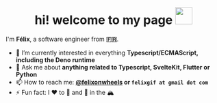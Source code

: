 <h1 align="center">hi! welcome to my page <img src="https://media.giphy.com/media/hvRJCLFzcasrR4ia7z/giphy.gif" width=40" height="40"></h1>

I'm **Félix**, a software engineer from **🇫🇷**.

- 🌱 I’m currently interested in everything **Typescript/ECMAScript, including the Deno runtime**
- 💬 Ask me about **anything related to Typescript, SvelteKit, Flutter or Python**
- 📫 How to reach me: **[@felixonwheels](https://bsky.app/profile/felixonwheels.bsky.social) or `felixgif at gmail dot com`**
- ⚡ Fun fact: I :heart: to :running: and :mountain_bicyclist: in the 🏔️
